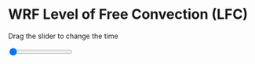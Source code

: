 <h1>WRF Level of Free Convection (LFC)</h1>
<p>Drag the slider to change the time</p>

<div class="slidecontainer">
<input oninput='setImage(this)' class="slider" type="range" min="0" max="3" value="0" step="1" />
<img id='img'/>
</div>

<script>
var img = document.getElementById('img');
var img_array = ['/assets/images/wrf/lc_wrfout_d01_2020-05-04_12:00:00.png',
'/assets/images/wrf/lc_wrfout_d01_2020-05-04_13:00:00.png',
'/assets/images/wrf/lc_wrfout_d01_2020-05-04_14:00:00.png',];
function setImage(obj)
{
        var value = obj.value;
        img.src = img_array[value];

}
</script>
